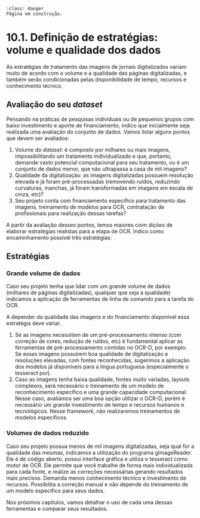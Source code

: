 ```{admonition} Atenção
:class: danger
Página em construção.
```

# 10.1. Definição de estratégias: volume e qualidade dos dados

As estratégias de tratamento das imagens de jornais digitalizados variam muito de acordo com o volume e a qualidade das páginas digitalizadas, e também serão condicionadas pelas disponibilidade de tempo, recursos e conhecimento técnico.

## Avaliação do seu *dataset*

Pensando na práticas de pesquisas individuais ou de pequenos grupos com baixo investimento e aporte de financiamento, indico que inicialmente seja realizada uma avaliação do conjunto de dados. Vamos listar alguns pontos que devem ser avaliados:

1. Volume do *dataset*: é composto por milhares ou mais imagens, impossibilitando um tratamento individualizado e que, portanto, demande vasto potencial computacional para seu tratamento, ou é um conjunto de dados menor, que não ultrapassa a casa de mil imagens?
2. Qualidade da digitalização: as imagens digitalizadas possuem resolução elevada e já foram pré-processadas (removendo ruídos, reduzindo curvaturas, manchas, já foram transformadas em imagens em escala de cinza, etc)?
3. Seu projeto conta com financiamento específico para tratamento das imagens, treinamento de modelos para OCR, contratação de profissionais para realização dessas tarefas?

A partir da avaliação desses pontos, temos maiores coim dições de elaborar estratégias realistas para a etapa de OCR. Indico como encaminhamento possível três estratégias:

## Estratégias

### Grande volume de dados

Caso seu projeto tenha que lidar com um grande volume de dados (milhares de páginas digitalizadas), qualquer que seja a qualidade) indicamos a aplicação de ferramentas de linha de comando para a tarefa do OCR.

A depender da qualidade das imagens e do financiamento disponível essa estratégia deve variar. 

1. Se as imagens necessitem de um pré-processamento intenso (com correção de cores, redução de ruídos, etc) é fundamental aplicar as ferramentas de pré-processamento contidas no OCR-D, por exemplo. Se essas imagens possuírem boa qualidade de digitalização e resoluções elevadas, com fontes reconhecidas, sugerimos a aplicação dos modelos já disponíveis para a língua portuguesa (especialmente o tesseract por).
2. Caso as imagens tenha baixa qualidade, fontes muito variadas, layouts complexos, será necessário o treinamento de um modelo de reconhecimento específico e uma grande capacidade computacional. Nesse caso, avaliamos ser uma boa opção utilizar o OCR-D, porém é necessário um grande investimento de tempo e recursos humanos e tecnológicos. Nesse framework, não realizaremos treinamentos de modelos específicos.

### Volumes de dados reduzido

Caso seu projeto possua menos de mil imagens digitalizadas, seja qual for a qualidade das mesmas, indicamos a utilização do programa gImageReader. Ele é de código aberto, possui interface gráfica e utiliza o tesseract como motor de OCR. Ele permite que você trabalhe de forma mais individualizada para cada fonte, e realize as correções necessárias gerando resultados mais precisos. Demanda menos conhecimento técnico e investimento de recursos. Possibilita a correção manual e não depende do treinamento de um modelo específico para seus dados.

Nos próximos capítulos, vamos detalhar o uso de cada uma dessas ferramentas e comparar seus resultados.
